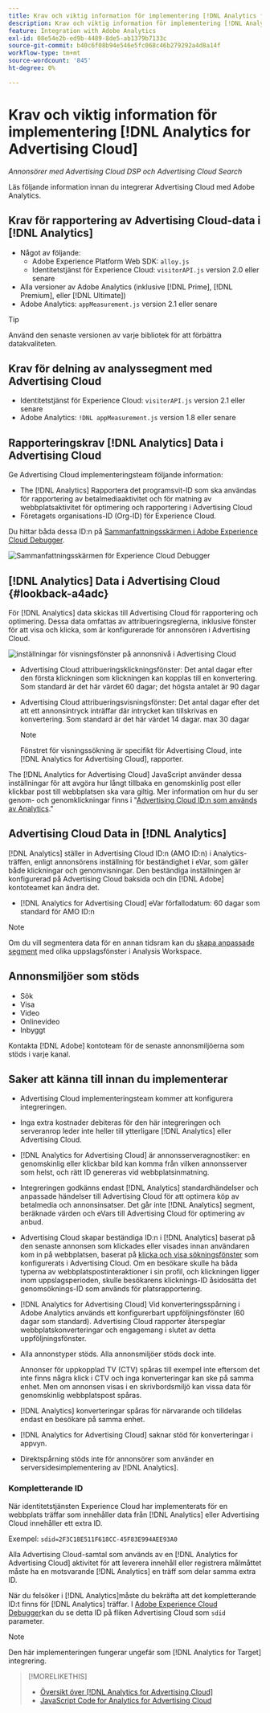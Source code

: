 ```yaml
---
title: Krav och viktig information för implementering [!DNL Analytics for Advertising Cloud]
description: Krav och viktig information för implementering [!DNL Analytics for Advertising Cloud]
feature: Integration with Adobe Analytics
exl-id: 08e54e2b-ed9b-4489-8de5-ab1379b7133c
source-git-commit: b40c6f08b94e546e5fc068c46b279292a4d8a14f
workflow-type: tm+mt
source-wordcount: '845'
ht-degree: 0%

---
```


# Krav och viktig information för implementering [!DNL Analytics for Advertising Cloud]

*Annonsörer med Advertising Cloud DSP och Advertising Cloud Search*

Läs följande information innan du integrerar Advertising Cloud med Adobe Analytics.

## Krav för rapportering av Advertising Cloud-data i [!DNL Analytics]

* Något av följande:
   * Adobe Experience Platform Web SDK: `alloy.js`
   * Identitetstjänst för Experience Cloud: `visitorAPI.js` version 2.0 eller senare
* Alla versioner av Adobe Analytics (inklusive [!DNL Prime], [!DNL Premium], eller [!DNL Ultimate])
* Adobe Analytics: `appMeasurement.js` version 2.1 eller senare

>[!TIP]
>
>Använd den senaste versionen av varje bibliotek för att förbättra datakvaliteten.

## Krav för delning av analyssegment med Advertising Cloud

* Identitetstjänst för Experience Cloud: `visitorAPI.js` version 2.1 eller senare
* Adobe Analytics: `!DNL appMeasurement.js` version 1.8 eller senare

## Rapporteringskrav [!DNL Analytics] Data i Advertising Cloud

Ge Advertising Cloud implementeringsteam följande information:

* The [!DNL Analytics] Rapportera det programsvit-ID som ska användas för rapportering av betalmediaaktivitet och för matning av webbplatsaktivitet för optimering och rapportering i Advertising Cloud
* Företagets organisations-ID (Org-ID) för Experience Cloud.

Du hittar båda dessa ID:n på [Sammanfattningsskärmen i Adobe Experience Cloud Debugger](https://experienceleague.adobe.com/docs/debugger/using/run-debugger.html).

![Sammanfattningsskärmen för Experience Cloud Debugger](/help/integrations/assets/a4adc-debugger-summary.png)

## [!DNL Analytics] Data i Advertising Cloud {#lookback-a4adc}

För [!DNL Analytics] data skickas till Advertising Cloud för rapportering och optimering. Dessa data omfattas av attribueringsreglerna, inklusive fönster för att visa och klicka, som är konfigurerade för annonsören i Advertising Cloud.

![inställningar för visningsfönster på annonsnivå i Advertising Cloud](/help/integrations/assets/a4adc-lookbacks.png)

* Advertising Cloud attribueringsklickningsfönster: Det antal dagar efter den första klickningen som klickningen kan kopplas till en konvertering. Som standard är det här värdet 60 dagar; det högsta antalet är 90 dagar
* Advertising Cloud attribueringsvisningsfönster: Det antal dagar efter det att ett annonsintryck inträffar där intrycket kan tillskrivas en konvertering. Som standard är det här värdet 14 dagar. max 30 dagar

   >[!NOTE]
   >
   > Fönstret för visningssökning är specifikt för Advertising Cloud, inte [!DNL Analytics for Advertising Cloud], rapporter.

The [!DNL Analytics for Advertising Cloud] JavaScript använder dessa inställningar för att avgöra hur långt tillbaka en genomskinlig post eller klickbar post till webbplatsen ska vara giltig. Mer information om hur du ser genom- och genomklickningar finns i &quot;[Advertising Cloud ID:n som används av Analytics](ids.md).&quot;

## Advertising Cloud Data in [!DNL Analytics]

[!DNL Analytics] ställer in Advertising Cloud ID:n (AMO ID:n) i Analytics-träffen, enligt annonsörens inställning för beständighet i eVar, som gäller både klickningar och genomvisningar. Den beständiga inställningen är konfigurerad på Advertising Cloud baksida och din [!DNL Adobe] kontoteamet kan ändra det.

* [!DNL Analytics for Advertising Cloud] eVar förfallodatum: 60 dagar som standard för AMO ID:n

>[!NOTE]
>
>Om du vill segmentera data för en annan tidsram kan du [skapa anpassade segment](https://experienceleague.adobe.com/docs/analytics/components/segmentation/segmentation-workflow/seg-build.html) med olika uppslagsfönster i Analysis Workspace.

## Annonsmiljöer som stöds

* Sök
* Visa
* Video
* Onlinevideo
* Inbyggt

Kontakta [!DNL Adobe] kontoteam för de senaste annonsmiljöerna som stöds i varje kanal.

## Saker att känna till innan du implementerar

* Advertising Cloud implementeringsteam kommer att konfigurera integreringen.

* Inga extra kostnader debiteras för den här integreringen och serveranrop leder inte heller till ytterligare [!DNL Analytics] eller Advertising Cloud.

* [!DNL Analytics for Advertising Cloud] är annonsserveragnostiker: en genomskinlig eller klickbar bild kan komma från vilken annonsserver som helst, och rätt ID genereras vid webbplatsinmatning.

* Integreringen godkänns endast [!DNL Analytics] standardhändelser och anpassade händelser till Advertising Cloud för att optimera köp av betalmedia och annonsinsatser. Det går inte [!DNL Analytics] segment, beräknade värden och eVars till Advertising Cloud för optimering av anbud.

* Advertising Cloud skapar beständiga ID:n i [!DNL Analytics] baserat på den senaste annonsen som klickades eller visades innan användaren kom in på webbplatsen, baserat på [klicka och visa sökningsfönster](#lookback-a4adc) som konfigurerats i Advertising Cloud. Om en besökare skulle ha båda typerna av webbplatspostinteraktioner i sin profil, och klickningen ligger inom uppslagsperioden, skulle besökarens klicknings-ID åsidosätta det genomsöknings-ID som används för platsrapportering.

* [!DNL Analytics for Advertising Cloud] Vid konverteringsspårning i Adobe Analytics används ett konfigurerbart uppföljningsfönster (60 dagar som standard). Advertising Cloud rapporter återspeglar webbplatskonverteringar och engagemang i slutet av detta uppföljningsfönster.

* Alla annonstyper stöds. Alla annonsmiljöer stöds dock inte.

   Annonser för uppkopplad TV (CTV) spåras till exempel inte eftersom det inte finns några klick i CTV och inga konverteringar kan ske på samma enhet. Men om annonsen visas i en skrivbordsmiljö kan vissa data för genomskinlig webbplatspost spåras.

* [!DNL Analytics] konverteringar spåras för närvarande och tilldelas endast en besökare på samma enhet.

* [!DNL Analytics for Advertising Cloud] saknar stöd för konverteringar i appvyn.

* Direktspårning stöds inte för annonsörer som använder en serversidesimplementering av [!DNL Analytics].

### Kompletterande ID

När identitetstjänsten Experience Cloud har implementerats för en webbplats träffar som innehåller data från [!DNL Analytics] eller Advertising Cloud innehåller ett extra ID.

Exempel: `sdid=2F3C18E511F618CC-45F83E994AEE93A0`

Alla Advertising Cloud-samtal som används av en [!DNL Analytics for Advertising Cloud] aktivitet för att leverera innehåll eller registrera målmåttet måste ha en motsvarande [!DNL Analytics] en träff som delar samma extra ID.

När du felsöker i [!DNL Analytics]måste du bekräfta att det kompletterande ID:t finns för [!DNL Analytics] träffar. I [Adobe Experience Cloud Debugger](https://experienceleague.adobe.com/docs/debugger/using/experience-cloud-debugger.html)kan du se detta ID på fliken Advertising Cloud som `sdid` parameter.

>[!NOTE]
>
> Den här implementeringen fungerar ungefär som [!DNL Analytics for Target] integrering.

>[!MORELIKETHIS]
>
>* [Översikt över [!DNL Analytics for Advertising Cloud]](overview.md)
>* [JavaScript Code for Analytics for Advertising Cloud](/help/integrations/analytics/javascript.md)


